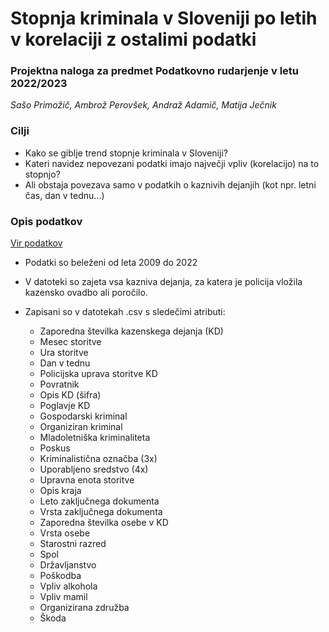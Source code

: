 # Stopnja kriminala v Sloveniji po letih v korelaciji z ostalimi podatki

### Projektna naloga za predmet Podatkovno rudarjenje v letu 2022/2023

*Sašo Primožič, Ambrož Perovšek, Andraž Adamič, Matija Ječnik*

### Cilji

- Kako se giblje trend stopnje kriminala v Sloveniji?
- Kateri navidez nepovezani podatki imajo največji vpliv (korelacijo) na to stopnjo?
- Ali obstaja povezava samo v podatkih o kaznivih dejanjih (kot npr. letni čas, dan v tednu...)

### Opis podatkov

[Vir podatkov](https://podatki.gov.si/dataset/mnzpkazniva-dejanja-od-leta-2009-dalje)
- Podatki so beleženi od leta 2009 do 2022
- V datoteki so zajeta vsa kazniva dejanja, za katera je policija vložila kazensko ovadbo ali poročilo.
- Zapisani so v datotekah .csv s sledečimi atributi: 

	- Zaporedna številka kazenskega dejanja (KD)
	- Mesec storitve
	- Ura storitve
	- Dan v tednu
	- Policijska uprava storitve KD
	- Povratnik
	- Opis KD (šifra)
	- Poglavje KD
	- Gospodarski kriminal
	- Organiziran kriminal
	- Mladoletniška kriminaliteta
	- Poskus
	- Kriminalistična označba (3x)
	- Uporabljeno sredstvo (4x)
	- Upravna enota storitve
	- Opis kraja
	- Leto zaključnega dokumenta
	- Vrsta zaključnega dokumenta
	- Zaporedna številka osebe v KD
	- Vrsta osebe
	- Starostni razred
	- Spol
	- Državljanstvo
	- Poškodba
	- Vpliv alkohola
	- Vpliv mamil
	- Organizirana združba
	- Škoda
